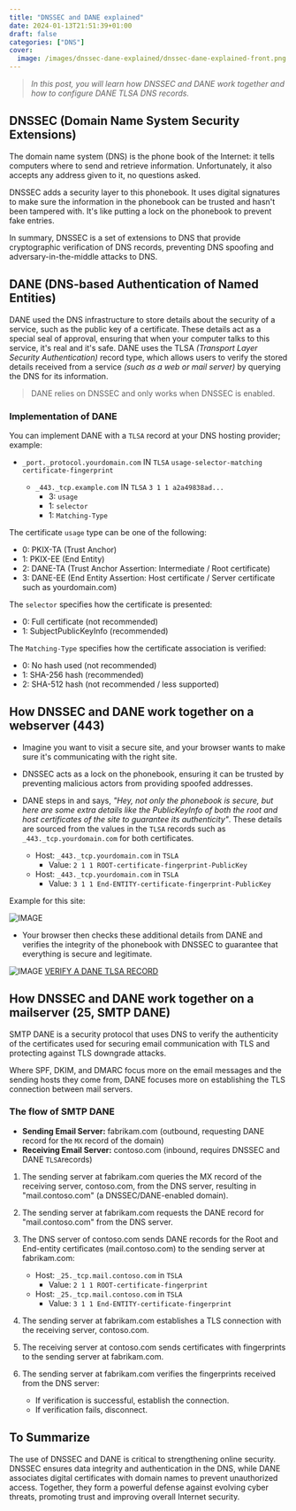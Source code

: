 ```yaml
---
title: "DNSSEC and DANE explained"
date: 2024-01-13T21:51:39+01:00
draft: false
categories: ["DNS"]
cover: 
  image: /images/dnssec-dane-explained/dnssec-dane-explained-front.png
---
```


> _In this post, you will learn how DNSSEC and DANE work together and how to configure DANE TLSA DNS records._


## DNSSEC (Domain Name System Security Extensions)
The domain name system (DNS) is the phone book of the Internet: it tells computers where to send and retrieve information. Unfortunately, it also accepts any address given to it, no questions asked.

DNSSEC adds a security layer to this phonebook. It uses digital signatures to make sure the information in the phonebook can be trusted and hasn't been tampered with. It's like putting a lock on the phonebook to prevent fake entries.

In summary, DNSSEC is a set of extensions to DNS that provide cryptographic verification of DNS records, preventing DNS spoofing and adversary-in-the-middle attacks to DNS.

## DANE (DNS-based Authentication of Named Entities)
DANE used the DNS infrastructure to store details about the security of a service, such as the public key of a certificate. These details act as a special seal of approval, ensuring that when your computer talks to this service, it's real and it's safe. DANE uses the TLSA _(Transport Layer Security Authentication)_ record type, which allows users to verify the stored details received from a service _(such as a web or mail server)_ by querying the DNS for its information. 

> DANE relies on DNSSEC and only works when DNSSEC is enabled.

### Implementation of DANE
You can implement DANE with a ```TLSA``` record at your DNS hosting provider; example:
- ```_port._protocol.yourdomain.com``` IN ```TLSA``` ```usage-selector-matching certificate-fingerprint```

  - ```_443._tcp.example.com``` IN ```TLSA``` ```3 1 1 a2a49838ad...```
      - 3: ```usage```
      - 1: ```selector```
      - 1: ```Matching-Type```

The certificate ```usage``` type can be one of the following:
- 0: PKIX-TA (Trust Anchor)
- 1: PKIX-EE (End Entity)
- 2: DANE-TA (Trust Anchor Assertion: Intermediate / Root certificate)
- 3: DANE-EE (End Entity Assertion: Host certificate / Server certificate such as yourdomain.com)

The ```selector``` specifies how the certificate is presented:
- 0: Full certificate (not recommended)
- 1: SubjectPublicKeyInfo (recommended)

The ```Matching-Type``` specifies how the certificate association is verified:
- 0: No hash used (not recommended)
- 1: SHA-256 hash (recommended)
- 2: SHA-512 hash (not recommended / less supported)

## How DNSSEC and DANE work together on a webserver (443)
- Imagine you want to visit a secure site, and your browser wants to make sure it's communicating with the right site.

- DNSSEC acts as a lock on the phonebook, ensuring it can be trusted by preventing malicious actors from providing spoofed addresses.

- DANE steps in and says, _"Hey, not only the phonebook is secure, but here are some extra details like the PublicKeyInfo of both the root and host certificates of the site to guarantee its authenticity"_. These details are sourced from the values in the ```TLSA``` records such as ```_443._tcp.yourdomain.com``` for both certificates.

    - Host: ```_443._tcp.yourdomain.com``` in ```TSLA```
        - Value: ```2 1 1 ROOT-certificate-fingerprint-PublicKey```
    - Host: ```_443._tcp.yourdomain.com``` in ```TSLA```
        - Value: ```3 1 1 End-ENTITY-certificate-fingerprint-PublicKey```

Example for this site:

![IMAGE](/images/dnssec-dane-explained/dnssec-dane-explained-1.png)

- Your browser then checks these additional details from DANE and verifies the integrity of the phonebook with DNSSEC to guarantee that everything is secure and legitimate.

![IMAGE](/images/dnssec-dane-explained/dnssec-dane-explained-2.png)
[VERIFY A DANE TLSA RECORD](https://check.sidnlabs.nl/dane/)

## How DNSSEC and DANE work together on a mailserver (25, SMTP DANE)
SMTP DANE is a security protocol that uses DNS to verify the authenticity of the certificates used for securing email communication with TLS and protecting against TLS downgrade attacks. 

Where SPF, DKIM, and DMARC focus more on the email messages and the sending hosts they come from, DANE focuses more on establishing the TLS connection between mail servers.

### The flow of SMTP DANE
- **Sending Email Server:** fabrikam.com (outbound, requesting DANE record for the ```MX``` record of the domain)
- **Receiving Email Server:** contoso.com (inbound, requires DNSSEC and DANE ```TLSA```records)

1. The sending server at fabrikam.com queries the MX record of the receiving server, contoso.com, from the DNS server, resulting in "mail.contoso.com" (a DNSSEC/DANE-enabled domain).

2. The sending server at fabrikam.com requests the DANE record for "mail.contoso.com" from the DNS server.

3. The DNS server of contoso.com sends DANE records for the Root and End-entity certificates (mail.contoso.com) to the sending server at fabrikam.com:
    - Host: ```_25._tcp.mail.contoso.com``` in ```TSLA```
        - Value: ```2 1 1 ROOT-certificate-fingerprint```
    - Host: ```_25._tcp.mail.contoso.com``` in ```TSLA```
        - Value: ```3 1 1 End-ENTITY-certificate-fingerprint```

4. The sending server at fabrikam.com establishes a TLS connection with the receiving server, contoso.com.

5. The receiving server at contoso.com sends certificates with fingerprints to the sending server at fabrikam.com.

6. The sending server at fabrikam.com verifies the fingerprints received from the DNS server:
    - If verification is successful, establish the connection.
    - If verification fails, disconnect.

## To Summarize
The use of DNSSEC and DANE is critical to strengthening online security. DNSSEC ensures data integrity and authentication in the DNS, while DANE associates digital certificates with domain names to prevent unauthorized access. Together, they form a powerful defense against evolving cyber threats, promoting trust and improving overall Internet security.